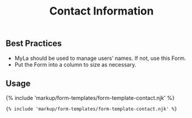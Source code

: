 ﻿---
title: Contact Information
summary: The Contact Information Form allows the user to manage their bare minimum contact information.
tags: form-templates
layout: docs/guide
eleventyNavigation:
  key: Contact Information
  parent: Form Templates
  order: 3
  excerpt: The Contact Information Form allows the user to manage their bare minimum contact information.
  img: /img/illustrations/illus-contact-information.svg
---

## Best Practices

- MyLa should be used to manage users’ names. If not, use this Form.
- Put the Form into a column to size as necessary.

## Usage

{% include 'markup/form-templates/form-template-contact.njk' %}

``` html
{% include 'markup/form-templates/form-template-contact.njk' %}
```
